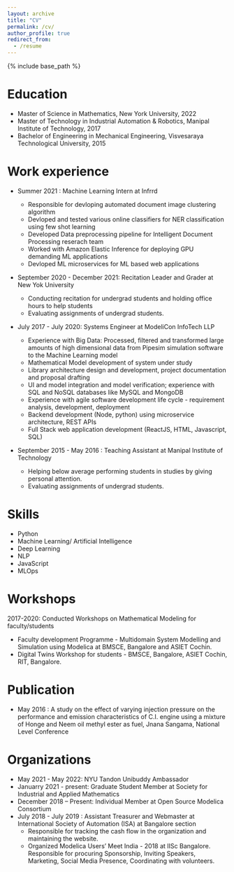 ```yaml
---
layout: archive
title: "CV"
permalink: /cv/
author_profile: true
redirect_from:
  - /resume
---
```


{% include base_path %}

Education
======
* Master of Science in Mathematics, New York University, 2022
* Master of Technology in Industrial Automation & Robotics, Manipal Institute of Technology, 2017
* Bachelor of Engineering in Mechanical Engineering, Visvesaraya Technological University, 2015

Work experience
======
* Summer 2021 : Machine Learning Intern at Infrrd
  * Responsible for devloping automated document image clustering algorithm
  * Devloped and tested various online classifiers for NER classification using few shot learning
  * Developed Data preprocessing pipeline for Intelligent Document Processing reserach team
  * Worked with Amazon Elastic Inference for deploying GPU demanding ML applications
  * Devloped ML microservices for ML based web applications

* September 2020 - December 2021: Recitation Leader and Grader at New Yok University
  * Conducting recitation for undergrad students and holding office hours to help students
  * Evaluating assignments of undergrad students.

* July 2017 - July 2020: Systems Engineer at ModeliCon InfoTech LLP
  * Experience with Big Data: Processed, filtered and transformed large amounts of high dimensional data from Pipesim simulation software to the Machine Learning model
  * Mathematical Model development of system under study
  * Library architecture design and development, project documentation and proposal drafting
  * UI and model integration and model verification; experience with SQL and NoSQL databases like MySQL and MongoDB
  * Experience with agile software development life cycle - requirement analysis, development, deployment
  * Backend development (Node, python) using microservice architecture, REST APIs
  * Full Stack web application development (ReactJS, HTML, Javascript, SQL)

* September 2015 - May 2016 : Teaching Assistant at Manipal Institute of Technology
  * Helping below average performing students in studies by giving personal attention.
  * Evaluating assignments of undergrad students.
  
Skills
======
* Python
* Machine Learning/ Artificial Intelligence
* Deep Learning
* NLP
* JavaScript
* MLOps
  
Workshops
======
2017-2020: Conducted Workshops on Mathematical Modeling for faculty/students
* Faculty development Programme - Multidomain System Modelling and Simulation using Modelica at BMSCE, Bangalore and ASIET Cochin.
* Digital Twins Workshop for students - BMSCE, Bangalore, ASIET Cochin, RIT, Bangalore.

Publication
======
* May 2016 : A study on the effect of varying injection pressure on the performance and emission characteristics of C.I. engine using a mixture of Honge and Neem oil methyl ester as fuel, Jnana Sangama, National Level Conference


Organizations
======
* May 2021 - May 2022: NYU Tandon Unibuddy Ambassador
* Januarry 2021 - present: Graduate Student Member at Society for Industrial and Applied Mathematics
* December 2018 – Present: Individual Member at Open Source Modelica Consortium
* July 2018 - July 2019 : Assistant Treasurer and Webmaster at International Society of Automation (ISA) at Bangalore section
  * Responsible for tracking the cash flow in the organization and maintaining the website.
  * Organized Modelica Users’ Meet India - 2018 at IISc Bangalore.
  Responsible for procuring Sponsorship, Inviting Speakers, Marketing, Social Media Presence, Coordinating with volunteers.